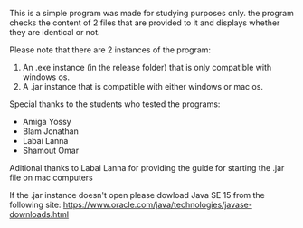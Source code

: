 This is a simple program was made for studying purposes only.
the program checks the content of 2 files that are provided to it
and displays whether they are identical or not.

Please note that there are 2 instances of the program:
1) An .exe instance (in the release folder) that is only compatible with windows os.
2) A .jar instance that is compatible with either windows or mac os.

Special thanks to the students who tested the programs:
* Amiga Yossy
* Blam Jonathan
* Labai Lanna 
* Shamout Omar

Aditional thanks to Labai Lanna for providing the guide for starting the .jar file on mac computers

If the .jar instance doesn't open please dowload Java SE 15 from the following site: https://www.oracle.com/java/technologies/javase-downloads.html
